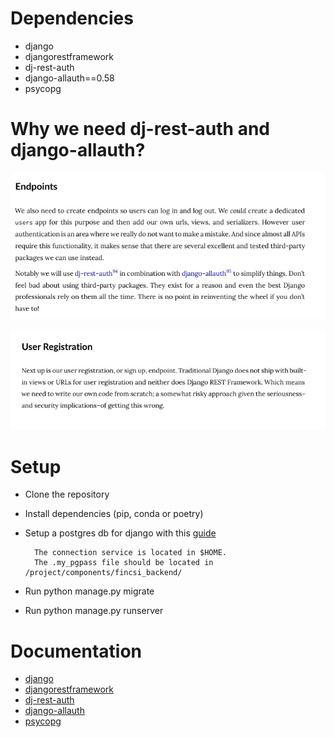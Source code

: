# Dependencies
- django
- djangorestframework
- dj-rest-auth
- django-allauth==0.58
- psycopg 

# Why we need dj-rest-auth and django-allauth?

![endpoints](readmeassets/endpoints.png)

![userreg](readmeassets/userreg.png)

# Setup
- Clone the repository
- Install dependencies (pip, conda or poetry)
- Setup a postgres db for django with this [guide](https://docs.djangoproject.com/en/4.2/ref/databases/#postgresql-notes)

        The connection service is located in $HOME.
        The .my_pgpass file should be located in /project/components/fincsi_backend/

- Run python manage.py migrate
- Run python manage.py runserver

# Documentation
- [django](https://docs.djangoproject.com/en/4.2/)
- [djangorestframework](https://www.django-rest-framework.org/)
- [dj-rest-auth](https://dj-rest-auth.readthedocs.io/en/latest/)
- [django-allauth](https://docs.allauth.org/en/latest/)
- [psycopg](https://www.psycopg.org/docs/)